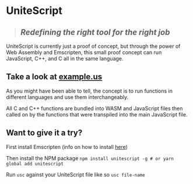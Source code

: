 # UniteScript
> ## *Redefining the right tool for the right job*

UniteScript is currently just a proof of concept, but through the power of Web Assembly and Emscripten, this small proof concept can run JavaScript, C++, and C all in the same language.

## Take a look at [example.us](./proof-of-concept/example.us)
As you might have been able to tell, the concept is to run functions in different languages and use them interchangeably.

All C and C++ functions are bundled into WASM and JavaScript files then called on by the functions that were transpiled into the main JavaScript file.

## Want to give it a try?
First install Emscripten (info on how to install <a href="https://emscripten.org/docs/getting_started/downloads.html#installation-using-unofficial-packages">here</a>)

Then install the NPM package
` npm install unitescript -g # or yarn global add unitescript `

Run `usc` against your UniteScript file like so
` usc file-name `
